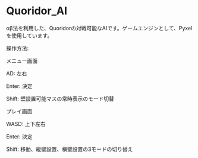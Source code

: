 # Quoridor_AI

αβ法を利用した、Quoridorの対戦可能なAIです。ゲームエンジンとして、Pyxelを使用しています。


操作方法:

メニュー画面

AD: 左右

Enter: 決定

Shift: 壁設置可能マスの常時表示のモード切替


プレイ画面

WASD: 上下左右

Enter: 決定

Shift: 移動、縦壁設置、横壁設置の3モードの切り替え
